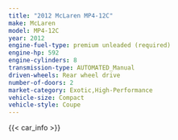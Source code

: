```yaml
---
title: "2012 McLaren MP4-12C"
make: McLaren
model: MP4-12C
year: 2012
engine-fuel-type: premium unleaded (required)
engine-hp: 592
engine-cylinders: 8
transmission-type: AUTOMATED_Manual
driven-wheels: Rear wheel drive
number-of-doors: 2
market-category: Exotic,High-Performance
vehicle-size: Compact
vehicle-style: Coupe
---
```


{{< car_info >}}
